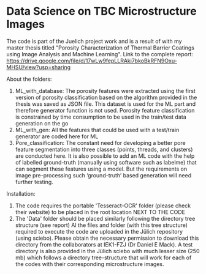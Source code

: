 # Data Science on TBC Microstructure Images

The code is part of the Juelich project work and is a result of with my master thesis titled "Porosity Characterization of Thermal Barrier Coatings using Image Analysis and Machine Learning". Link to the complete report: https://drive.google.com/file/d/17wLw9fepLLRAki7bkoBkRFN9Oxu-MHSU/view?usp=sharing

About the folders:

1.	ML_with_database: The porosity features were extracted using the first version of porosity classification based on the algorithm provided in the thesis was saved as JSON file. This dataset is used for the ML part and therefore generator function is not used. Porosity feature classification is constrained by time consumption to be used in the train/test data generation on the go
2.	ML_with_gen: All the features that could be used with a test/train generator are coded here for ML
3.	Pore_classification: The constant need for developing a better pore feature segmentation into three classes (points, threads, and clusters) are conducted here. It is also possible to add an ML code with the help of labelled ground-truth (manually using software such as labelme) that can segment these features using a model. But the requirements on image pre-processing such ‘ground-truth’ based generation will need further testing.

Installation:

1.	The code requires the portable 'Tesseract-OCR' folder (please check their website) to be placed in the root location NEXT TO THE CODE 
2.	The 'Data' folder should be placed similarly following the directory tree structure (see report)
Al the files and folder (with this tree structure) required to execute the code are uploaded in the Jülich repository (using sciebo). Please obtain the necessary permission to download this directory from the collaborators at IEK1-FZJ (Dr Daniel E Mack). A test directory is also provided in the Jülich sciebo with much lesser size (250 mb) which follows a directory tree-structure that will work for each of the codes with their corresponding microstructure images.



